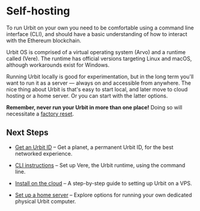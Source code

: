 # Self-hosting

To run Urbit on your own you need to be comfortable using a command line interface (CLI), and should have a basic understanding of how to interact with the Ethereum blockchain.

Urbit OS is comprised of a virtual operating system (Arvo) and a runtime called (Vere). The runtime has official versions targeting Linux and macOS, although workarounds exist for Windows.

Running Urbit locally is good for experimentation, but in the long term you'll want to run it as a server — always on and accessible from anywhere. The nice thing about Urbit is that's easy to start local, and later move to cloud hosting or a home server. Or you can start with the latter options.

**Remember, never run your Urbit in more than one place!** Doing so will necessitate a [factory reset](https://operators.urbit.org/manual/id/guide-to-resets).

## Next Steps

- [Get an Urbit ID](../get-id) – Get a planet, a permanent Urbit ID, for the best networked experience.

- [CLI instructions](cli) – Set up Vere, the Urbit runtime, using the command line.

- [Install on the cloud](cloud-hosting) – A step-by-step guide to setting up Urbit on a VPS.

- [Set up a home server](home-servers) – Explore options for running your own dedicated physical Urbit computer.

